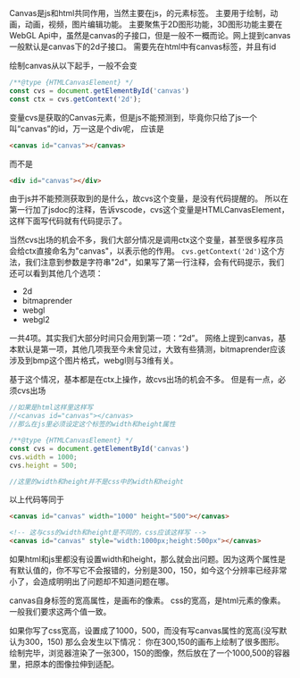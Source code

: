 Canvas是js和html共同作用，当然主要在js，的元素标签。
主要用于绘制，动画，动画，视频，图片编辑功能。
主要聚焦于2D图形功能，3D图形功能主要在WebGL Api中，虽然是canvas的子接口，但是一般不一概而论。网上提到canvas一般默认是canvas下的2d子接口。
需要先在html中有canvas标签，并且有id

绘制canvas从以下起手，一般不会变
```js
/**@type {HTMLCanvasElement} */
const cvs = document.getElementById('canvas')
const ctx = cvs.getContext('2d');
```
变量cvs是获取的Canvas元素，但是js不能预测到，毕竟你只给了js一个叫“canvas”的id，万一这是个div呢，
应该是
```html
<canvas id="canvas"></canvas>
```
而不是
```html
<div id="canvas"></div>
```

由于js并不能预测获取到的是什么，故cvs这个变量，是没有代码提醒的。
所以在第一行加了jsdoc的注释，告诉vscode，cvs这个变量是HTMLCanvasElement，这样下面写代码就有代码提示了。

当然cvs出场的机会不多，我们大部分情况是调用ctx这个变量，甚至很多程序员会给ctx直接命名为"canvas"，以表示他的作用。
`cvs.getContext('2d')`这个方法，我们注意到参数是字符串"2d"，如果写了第一行注释，会有代码提示，我们还可以看到其他几个选项：
- 2d
- bitmaprender
- webgl
- webgl2

一共4项。其实我们大部分时间只会用到第一项：“2d”。
网络上提到canvas，基本默认是第一项，其他几项我至今未曾见过，大致有些猜测，bitmaprender应该涉及到bmp这个图片格式，webgl则与3维有关。

基于这个情况，基本都是在ctx上操作，故cvs出场的机会不多。
但是有一点，必须cvs出场
```js
//如果是html这样里这样写
//<canvas id="canvas"></canvas>
//那么在js里必须设定这个标签的width和height属性

/**@type {HTMLCanvasElement} */
const cvs = document.getElementById('canvas')
cvs.width = 1000;
cvs.height = 500;

//这里的width和height并不是css中的width和height
```
以上代码等同于
```html
<canvas id="canvas" width="1000" height="500"></canvas>

<!-- 这与css的width和height是不同的，css应该这样写 -->
<canvas id="canvas" style="width:1000px;height:500px"></canvas>
```
如果html和js里都没有设置width和height，那么就会出问题。因为这两个属性是有默认值的，你不写它不会报错的，分别是300，150，如今这个分辨率已经非常小了，会造成明明出了问题却不知道问题在哪。

canvas自身标签的宽高属性，是画布的像素。
css的宽高，是html元素的像素。
一般我们要求这两个值一致。

如果你写了css宽高，设置成了1000，500，而没有写canvas属性的宽高(没写默认为300，150)
那么会发生以下情况：
你在300,150的画布上绘制了很多图形。绘制完毕，浏览器渲染了一张300，150的图像，然后放在了一个1000,500的容器里，把原本的图像拉伸到适配。

